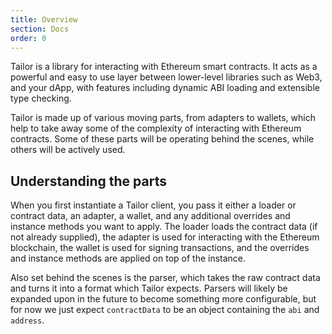 ```yaml
---
title: Overview
section: Docs
order: 0
---
```


Tailor is a library for interacting with Ethereum smart contracts. It acts as a powerful and easy to use layer between lower-level libraries such as Web3, and your dApp, with features including dynamic ABI loading and extensible type checking.

Tailor is made up of various moving parts, from adapters to wallets, which help to take away some of the complexity of interacting with Ethereum contracts. Some of these parts will be operating behind the scenes, while others will be actively used.

## Understanding the parts

When you first instantiate a Tailor client, you pass it either a loader or contract data, an adapter, a wallet, and any additional overrides and instance methods you want to apply. The loader loads the contract data (if not already supplied), the adapter is used for interacting with the Ethereum blockchain, the wallet is used for signing transactions, and the overrides and instance methods are applied on top of the instance.

Also set behind the scenes is the parser, which takes the raw contract data and turns it into a format which Tailor expects. Parsers will likely be expanded upon in the future to become something more configurable, but for now we just expect `contractData` to be an object containing the `abi` and `address`.
